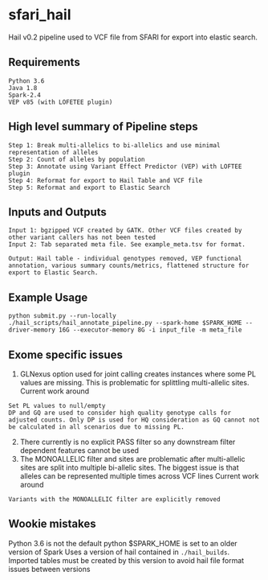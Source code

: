 # sfari_hail
Hail v0.2 pipeline used to VCF file from SFARI for export into elastic search.

## Requirements
```
Python 3.6
Java 1.8
Spark-2.4
VEP v85 (with LOFETEE plugin)
```

## High level summary of Pipeline steps
```
Step 1: Break multi-allelics to bi-allelics and use minimal representation of alleles
Step 2: Count of alleles by population
Step 3: Annotate using Variant Effect Predictor (VEP) with LOFTEE plugin
Step 4: Reformat for export to Hail Table and VCF file
Step 5: Reformat and export to Elastic Search
```


## Inputs and Outputs
```
Input 1: bgzipped VCF created by GATK. Other VCF files created by other variant callers has not been tested
Input 2: Tab separated meta file. See example_meta.tsv for format.

Output: Hail table - individual genotypes removed, VEP functional annotation, various summary counts/metrics, flattened structure for export to Elastic Search.
```

## Example Usage
```
python submit.py --run-locally ./hail_scripts/hail_annotate_pipeline.py --spark-home $SPARK_HOME --driver-memory 16G --executor-memory 8G -i input_file -m meta_file
```


## Exome specific issues
1. GLNexus option used for joint calling creates instances where some PL values are missing. This is problematic for splittling multi-allelic sites. 
Current work around 
```
Set PL values to null/empty
DP and GQ are used to consider high quality genotype calls for adjusted counts. Only DP is used for HQ consideration as GQ cannot not be calculated in all scenarios due to missing PL.
```
2. There currently is no explicit PASS filter so any downstream filter dependent features cannot be used
3. The MONOALLELIC filter and sites are problematic after multi-allelic sites are split into multiple bi-allelic sites. The biggest issue is that alleles can be represented multiple times across VCF lines
Current work around
```
Variants with the MONOALLELIC filter are explicitly removed
```

## Wookie mistakes
Python 3.6 is not the default python 
$SPARK_HOME is set to an older version of Spark 
Uses a version of hail contained in `./hail_builds`. Imported tables must be created by this version to avoid hail file format issues between versions 



